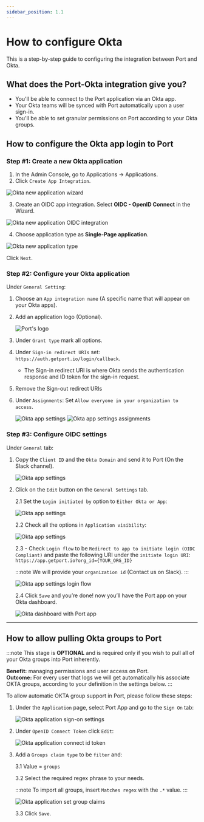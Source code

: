 ```yaml
---
sidebar_position: 1.1
---
```


# How to configure Okta

This is a step-by-step guide to configuring the integration between Port and Okta. 

## What does the Port-Okta integration give you?

- You'll be able to connect to the Port application via an Okta app. 
- Your Okta teams will be synced with Port automatically upon a user sign-in.
- You'll be able to set granular permissions on Port according to your Okta groups.

## How to configure the Okta app login to Port

### Step #1: Create a new Okta application

1. In the Admin Console, go to Applications -> Applications.
2. Click `Create App Integration`.
   
![Okta new application wizard](../../static/img/sso/okta/OktaCreateApp.png)

3. Create an OIDC app integration. Select **OIDC - OpenID Connect** in the Wizard.

![Okta new application OIDC integration](../../static/img/sso/okta/OktaCreateAppIntegration.png)

4. Choose application type as **Single-Page application**.

![Okta new application type](../../static/img/sso/okta/OktaSetAppType.png)

Click `Next`.


### Step #2: Configure your Okta application

Under `General Setting`:
1. Choose an `App integration name` (A specific name that will appear on your Okta apps).

2. Add an application logo (Optional).

    
    ![Port's logo](../../static/img/sso/general-assets/PortLogo.png)

3. Under `Grant type` mark all options.

4. Under `Sign-in redirect URIs` set: `https://auth.getport.io/login/callback`. 
    * The Sign-in redirect URI is where Okta sends the authentication response and ID token for the sign-in request.

5. Remove the Sign-out redirect URIs

6. Under `Assignments`: Set `Allow everyone in your organization to access`.

    ![Okta app settings](../../static/img/sso/okta/AppIntegrationSettings.png)
    ![Okta app settings assignments](../../static/img/sso/okta/AppSettingsAssignments.png)


### Step #3: Configure OIDC settings

Under `General` tab:

1. Copy the `Client ID` and the `Okta Domain` and send it to Port (On the Slack channel).

    ![Okta app settings](../../static/img/sso/okta/OktaAppSettingsPage.png)

2. Click on the `Edit` button on the `General Settings` tab.
    
    2.1 Set the `Login initiated by` option to `Either Okta or App`:

    ![Okta app settings](../../static/img/sso/okta/OktaAppLoginInitiation.png)

    2.2 Check all the options in `Application visibility`:

    ![Okta app settings](../../static/img/sso/okta/OktaAppVisibilitySettings.png)

    2.3 - Check `Login flow` to be `Redirect to app to initiate login (OIDC Compliant)` and paste the following URI under the `initiate login URI`: `https://app.getport.io?org_id={YOUR_ORG_ID}`

    :::note
    We will provide your `organization id` (Contact us on Slack).
    :::

    ![Okta app settings login flow](../../static/img/sso/okta/OktaAppLoginflowSettings.png)

    2.4 Click `Save` and you’re done! now you’ll have the Port app on your Okta dashboard.

    ![Okta dashboard with Port app](../../static/img/sso/okta/OktaDashboard.png)

---

## How to allow pulling Okta groups to Port
:::note
This stage is **OPTIONAL** and is required only if you wish to pull all of your Okta groups into Port inherently.

**Benefit:** managing permissions and user access on Port.  
**Outcome:** For every user that logs we will get automatically his associate OKTA groups, according to your definition in the settings below.
:::

To allow automatic OKTA group support in Port, please follow these steps:

1. Under the `Application` page, select Port App and go to the `Sign On` tab:

    ![Okta application sign-on settings](../../static/img/sso/okta/OktaAppSingOnSettings.png)

2. Under `OpenID Connect Token` click `Edit`:

    ![Okta application connect id token](../../static/img/sso/okta/OktaAppConnectToken.png)

3. Add a `Groups claim type` to be `filter` and:
    
    3.1 Value = `groups`
    
    3.2 Select the required regex phrase to your needs. 
    
    :::note
    To import all groups, insert `Matches regex` with the `.*` value.
    :::

    ![Okta application set group claims](../../static/img/sso/okta/OktaAppSetGroupClaims.png)

    3.3 Click `Save`.

